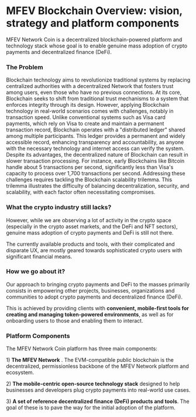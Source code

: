 # MFEV Blockchain Overview: vision, strategy and platform components

MFEV Network Coin is a decentralized blockchain-powered platform and technology stack whose goal is to enable genuine mass adoption of crypto payments and decentralized finance (DeFi).



### The Problem

Blockchain technology aims to revolutionize traditional systems by replacing centralized authorities with a decentralized Network that fosters trust among users, even those who have no previous connections. At its core, Blockchain seeks to shift from traditional trust mechanisms to a system that enforces integrity through its design. However, applying Blockchain technology in real-world scenarios comes with challenges, notably in transaction speed. Unlike conventional systems such as Visa card payments, which rely on Visa to create and maintain a permanent transaction record, Blockchain operates with a "distributed ledger" shared among multiple participants. This ledger provides a permanent and widely accessible record, enhancing transparency and accountability, as anyone with the necessary technology and internet access can verify the system. Despite its advantages, the decentralized nature of Blockchain can result in slower transaction processing. For instance, early Blockchains like Bitcoin handle about 5 transactions per second, significantly less than Visa's capacity to process over 1,700 transactions per second. Addressing these challenges requires tackling the Blockchain scalability trilemma. This trilemma illustrates the difficulty of balancing decentralization, security, and scalability, with each factor often necessitating compromises.

### What the crypto industry still lacks?

However, while we are observing a lot of activity in the crypto space (especially in the crypto asset markets, and the DeFi and NFT sectors), genuine mass adoption of crypto payments and DeFi is still not there.

The currently available products and tools, with their complicated and disparate UX, are mostly geared towards sophisticated crypto users with significant financial means.

### How we go about it?

Our approach to bringing crypto payments and DeFi to the masses primarily consists in empowering other projects, businesses, organizations and communities to adopt crypto payments and decentralized finance (DeFi).

This is achieved by providing clients with **convenient, mobile-first tools for creating and managing token-powered environments**, as well as for onboarding users to those and enabling them to interact.

### Platform Components

The MFEV Network Coin platform has three main components:

1\) **The MFEV Network** . The EVM-compatible public blockchain is the decentralized, permissionless backbone of the MFEV Network platform and ecosystem.

2\) **The mobile-centric open-source technology stack** designed to help businesses and developers plug crypto payments into real-world use cases.

3\) **A set of reference decentralized finance (DeFi) products and tools**. The goal of these is to pave the way for the initial adoption of the platform.&#x20;
